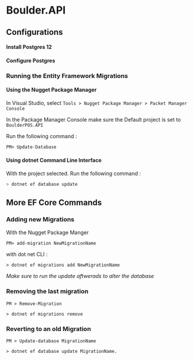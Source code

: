 # Boulder.API

## Configurations

#### Install Postgres 12
#### Configure Postgres 

### Running the Entity Framework Migrations

#### Using the Nugget Package Manager
In Visual Studio, select `Tools > Nugget Package Manager > Packet Manager Console`

In the Package Manager Console make sure the Default project is set to `BoulderPOS.API`

Run the following command : 
```pm
PM> Update-Database
```

#### Using dotnet Command Line Interface

With the project selected.
Run the following command : 
```c
> dotnet ef database update
```


## More EF Core Commands

### Adding new Migrations
With the Nugget Package Manger
```pm
PM> add-migration NewMigrationName
```
with dot net CLI :
```
> dotnet ef migrations add NewMigrationName
```

*Make sure to run the update aftwerads to alter the database*

### Removing the last migration
```
PM > Remove-Migration
```

```
> dotnet ef migrations remove
```
### Reverting to an old Migration
```
PM > Update-database MigrationName
```

```
> dotnet ef database update MigrationName.
```